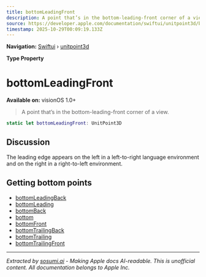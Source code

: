 ```yaml
---
title: bottomLeadingFront
description: A point that’s in the bottom-leading-front corner of a view.
source: https://developer.apple.com/documentation/swiftui/unitpoint3d/bottomleadingfront
timestamp: 2025-10-29T00:09:19.133Z
---
```


**Navigation:** [Swiftui](/documentation/swiftui) › [unitpoint3d](/documentation/swiftui/unitpoint3d)

**Type Property**

# bottomLeadingFront

**Available on:** visionOS 1.0+

> A point that’s in the bottom-leading-front corner of a view.

```swift
static let bottomLeadingFront: UnitPoint3D
```

## Discussion

The leading edge appears on the left in a left-to-right language environment and on the right in a right-to-left environment.

## Getting bottom points

- [bottomLeadingBack](/documentation/swiftui/unitpoint3d/bottomleadingback)
- [bottomLeading](/documentation/swiftui/unitpoint3d/bottomleading)
- [bottomBack](/documentation/swiftui/unitpoint3d/bottomback)
- [bottom](/documentation/swiftui/unitpoint3d/bottom)
- [bottomFront](/documentation/swiftui/unitpoint3d/bottomfront)
- [bottomTrailingBack](/documentation/swiftui/unitpoint3d/bottomtrailingback)
- [bottomTrailing](/documentation/swiftui/unitpoint3d/bottomtrailing)
- [bottomTrailingFront](/documentation/swiftui/unitpoint3d/bottomtrailingfront)

---

*Extracted by [sosumi.ai](https://sosumi.ai) - Making Apple docs AI-readable.*
*This is unofficial content. All documentation belongs to Apple Inc.*
